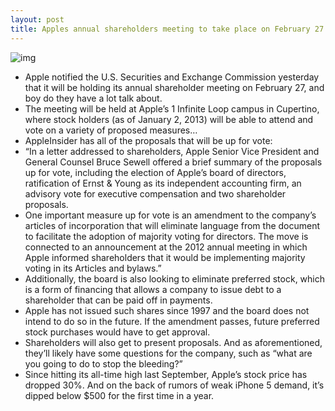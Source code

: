 ```yaml
---
layout: post
title: Apples annual shareholders meeting to take place on February 27
---
```

![img](http://media.idownloadblog.com/wp-content/uploads/2012/09/apple-store-logo-shadow-man.jpg)
* Apple notified the U.S. Securities and Exchange Commission yesterday that it will be holding its annual shareholder meeting on February 27, and boy do they have a lot talk about.
* The meeting will be held at Apple’s 1 Infinite Loop campus in Cupertino, where stock holders (as of January 2, 2013) will be able to attend and vote on a variety of proposed measures…
* AppleInsider has all of the proposals that will be up for vote:
* “In a letter addressed to shareholders, Apple Senior Vice President and General Counsel Bruce Sewell offered a brief summary of the proposals up for vote, including the election of Apple’s board of directors, ratification of Ernst & Young as its independent accounting firm, an advisory vote for executive compensation and two shareholder proposals.
* One important measure up for vote is an amendment to the company’s articles of incorporation that will eliminate language from the document to facilitate the adoption of majority voting for directors. The move is connected to an announcement at the 2012 annual meeting in which Apple informed shareholders that it would be implementing majority voting in its Articles and bylaws.”
* Additionally, the board is also looking to eliminate preferred stock, which is a form of financing that allows a company to issue debt to a shareholder that can be paid off in payments.
* Apple has not issued such shares since 1997 and the board does not intend to do so in the future. If the amendment passes, future preferred stock purchases would have to get approval.
* Shareholders will also get to present proposals. And as aforementioned, they’ll likely have some questions for the company, such as “what are you going to do to stop the bleeding?”
* Since hitting its all-time high last September, Apple’s stock price has dropped 30%. And on the back of rumors of weak iPhone 5 demand, it’s dipped below $500 for the first time in a year.

